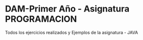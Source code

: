 # DAM-Primer Año - Asignatura PROGRAMACION
Todos los ejercicios realizados y Ejemplos de la asignatura - JAVA
